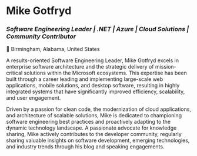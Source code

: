 # Mike Gotfryd

### _Software Engineering Leader | .NET | Azure | Cloud Solutions | Community Contributor_

📍 Birmingham, Alabama, United States

A results-oriented Software Engineering Leader, Mike Gotfryd excels in enterprise software architecture and the strategic delivery of mission-critical solutions within the Microsoft ecosystems. This expertise has been built through a career leading and implementing large-scale web applications, mobile solutions, and desktop software, resulting in highly integrated systems that have significantly improved efficiency, scalability, and user engagement.

Driven by a passion for clean code, the modernization of cloud applications, and architecture of scalable solutions, Mike is dedicated to championing software engineering best practices and proactively adapting to the dynamic technology landscape. A passionate advocate for knowledge sharing, Mike actively contributes to the developer community, regularly sharing valuable insights on software development, emerging technologies, and industry trends through his blog and speaking engagements.

